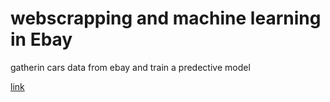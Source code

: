 # webscrapping and machine learning in Ebay

gatherin cars data from ebay and train a predective model

[link](https://en.wikipedia.org/wiki/File:EBay_logo.svg)
